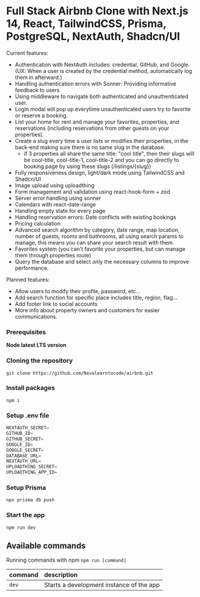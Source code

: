 # Full Stack Airbnb Clone with Next.js 14, React, TailwindCSS, Prisma, PostgreSQL, NextAuth, Shadcn/UI

Current features:
- Authentication with NextAuth includes: credential, GitHub, and Google. (UX: When a user is created by the credential method, automatically log them in afterward.)
- Handling authentication errors with Sonner: Providing informative feedback to users
- Using middleware to navigate both authenticated and unauthenticated user.
- Login modal will pop up everytime unauthenticated users try to favorite or reserve a booking.
- List your home for rent and manage your favorites, properties, and reservations (including reservations from other guests on your properties).
- Create a slug every time a user lists or modifies their properties, in the back-end making sure there is no same slug in the database. 
    - if 3 properties all share the same title: "cool title", then their slugs will be cool-title, cool-title-1, cool-title-2 and you can go directly to booking page by using these slugs (/listings/{slug})
- Fully responsiveness design, light/dark mode using TailwindCSS and Shadcn/UI
- Image upload using uploadthing
- Form management and validation using react-hook-form + zod
- Server error handling using sonner
- Calendars with react-date-range
- Handling empty state for every page
- Handling reservation errors: Date conflicts with existing bookings
- Pricing calculation
- Advanced search algorithm by category, date range, map location, number of guests, rooms and bathrooms, all using search params to manage, this means you can share your search result with them.
- Favorites system (you can't favorite your properties, but can manage them through properties route)
- Query the database and select only the necessary columns to improve performance.

Planned features:
- Allow users to modify their profile, password, etc...
- Add search function for specific place includes title, region, flag...
- Add footer link to social accounts
- More info about property owners and customers for easier communications.

### Prerequisites

**Node latest LTS version**

### Cloning the repository

```shell
git clone https://github.com/Nevalearntocode/airbnb.git
```

### Install packages

```shell
npm i
```

### Setup .env file


```js
NEXTAUTH_SECRET=
GITHUB_ID=
GITHUB_SECRET=
GOOGLE_ID=
GOOGLE_SECRET=
DATABASE_URL=
NEXTAUTH_URL=
UPLOADTHING_SECRET=
UPLOADTHING_APP_ID=
```

### Setup Prisma

```shell
npx prisma db push

```

### Start the app

```shell
npm run dev
```

## Available commands

Running commands with npm `npm run [command]`

| command         | description                              |
| :-------------- | :--------------------------------------- |
| `dev`           | Starts a development instance of the app |
